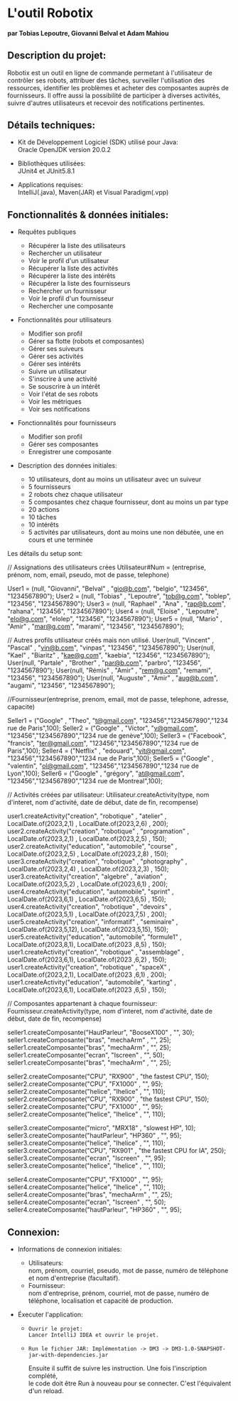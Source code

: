 # L'outil Robotix

#### par Tobias Lepoutre, Giovanni Belval et Adam Mahiou

## Description du projet:

Robotix est un outil en ligne de commande permetant à l'utilisateur de \
contrôler ses robots, attribuer des tâches, surveiller l'utilisation des \
ressources, identifier les problèmes et acheter des composantes auprès de \
fournisseurs. Il offre aussi la possibilité de participer à diverses activités, \
suivre d'autres utilisateurs et recevoir des notifications pertinentes. 

## Détails techniques:

- Kit de Développement Logiciel (SDK) utilisé pour Java: \
Oracle OpenJDK version 20.0.2


- Bibliothèques utilisées: \
JUnit4 et JUnit5.8.1


- Applications requises: \
IntelliJ(.java), Maven(JAR) et Visual Paradigm(.vpp)

## Fonctionnalités & données initiales:

- Requêtes publiques
  - Récupérer la liste des utilisateurs
  - Rechercher un utilisateur
  - Voir le profil d'un utilisateur
  - Récupérer la liste des activités
  - Récupérer la liste des intérêts
  - Récupérer la liste des fournisseurs
  - Rechercher un fournisseur
  - Voir le profil d'un fournisseur
  - Rechercher une composante


- Fonctionnalités pour utilisateurs
  - Modifier son profil
  - Gérer sa flotte (robots et composantes)
  - Gérer ses suiveurs
  - Gérer ses activités
  - Gérer ses intérêts
  - Suivre un utilisateur
  - S'inscrire à une activité
  - Se souscrire à un intérêt
  - Voir l'état de ses robots
  - Voir les métriques
  - Voir ses notifications


- Fonctionnalités pour fournisseurs
  - Modifier son profil
  - Gérer ses composantes
  - Enregistrer une composante


- Description des données initiales:

  - 10 utilisateurs, dont au moins un utilisateur avec un suiveur
  - 5 fournisseurs
  - 2 robots chez chaque utilisateur
  - 5 composantes chez chaque fournisseur, dont au moins un par type
  - 20 actions
  - 10 tâches
  - 10 intérêts
  - 5 activités par utilisateurs, dont au moins une non débutée, une en \
  cours et une terminée

Les détails du setup sont: 

// Assignations des utilisateurs crées
Utilisateur#Num = (entreprise, prénom, nom, email, pseudo, mot de passe, telephone)

User1 = (null, "Giovanni", "Belval"  , "gio@b.com", "belgio", "123456", "1234567890");
User2 = (null, "Tobias"  , "Lepoutre", "tob@g.com", "toblep", "123456", "1234567890");
User3 = (null, "Raphael" , "Ana"     , "rap@b.com", "rahana", "123456", "1234567890");
User4 = (null, "Eloise"  , "Lepoutre", "elo@g.com", "elolep", "123456", "1234567890");
User5 = (null, "Mario"   , "Amir"    , "mar@g.com", "marami", "123456", "1234567890");

// Autres profils utilisateur créés mais non utilisé.
User(null, "Vincent" , "Pascal"  , "vin@b.com", "vinpas", "123456", "1234567890");
User(null, "Kael"    , "Biaritz" , "kae@g.com", "kaebia", "123456", "1234567890");
User(null, "Partale" , "Brother" , "par@b.com", "parbro", "123456", "1234567890");
User(null, "Rémis"   , "Amir"    , "rem@g.com", "remami", "123456", "1234567890");
User(null, "Auguste" , "Amir"    , "aug@b.com", "augami", "123456", "1234567890");


//Fournisseur(entreprise, prenom, email, mot de passe, telephone, adresse, capacite)

Seller1 = ("Google"  , "Theo", "t@gmail.com", "123456","1234567890","1234 rue de Paris",100);
Seller2 = ("Google"  , "Victor", "v@gmail.com", "123456","1234567890","1234 rue de genève",100);
Seller3 = ("Facebook", "francis", "ter@gmail.com", "123456","1234567890","1234 rue de Paris",100);
Seller4 = ("Netflix" , "edouard", "vit@gmail.com", "123456","1234567890","1234 rue de Paris",100);
Seller5 = ("Google"  , "valentin", "ol@gmail.com", "123456","1234567890","1234 rue de Lyon",100);
Seller6 = ("Google"  , "grégory", "at@gmail.com", "123456","1234567890","1234 rue de Montreal",100);

// Activités créées par utilisateur:
Utilisateur.createActivity(type, nom d'interet, nom d'activité, date de début, date de fin, recompense)

user1.createActivity("creation", "robotique"  , "atelier"      , LocalDate.of(2023,2,1) , LocalDate.of(2023,2,6) , 200);
user2.createActivity("creation", "robotique"  , "programation" , LocalDate.of(2023,2,1) , LocalDate.of(2023,2,5) , 150);
user2.createActivity("education", "automobile", "course"       , LocalDate.of(2023,2,5) , LocalDate.of(2023,2,8) , 150);
user3.createActivity("creation", "robotique"  , "photography"  , LocalDate.of(2023,2,4) , LocalDate.of(2023,2,3) , 150);
user3.createActivity("creation", "algebre"    , "aviation"     , LocalDate.of(2023,5,2) , LocalDate.of(2023,6,1) , 200);
user4.createActivity("education", "automobile", "sprint"       , LocalDate.of(2023,6,1) , LocalDate.of(2023,6,5) , 150);
user4.createActivity("creation", "robotique"  , "devoirs"      , LocalDate.of(2023,5,1) , LocalDate.of(2023,7,5) , 200);
user5.createActivity("creation", "informatif" , "seminaire"    , LocalDate.of(2023,5,12), LocalDate.of(2023,5,15), 150);
user5.createActivity("education", "automobile", "formule1"     , LocalDate.of(2023,8,1), LocalDate.of(2023 ,8,5) , 150);
user1.createActivity("creation", "robotique"  , "assemblage"   , LocalDate.of(2023,6,1), LocalDate.of(2023 ,6,2) , 150);
user1.createActivity("creation", "robotique"  , "spaceX"       , LocalDate.of(2023,2,1), LocalDate.of(2023 ,6,1) , 200);
user1.createActivity("education", "automobile", "karting"      , LocalDate.of(2023,6,1), LocalDate.of(2023 ,6,5) , 150);

// Composantes appartenant à chaque fournisseur:
Fournisseur.createActivity(type, nom d'interet, nom d'activité, date de début, date de fin, recompense)


seller1.createComposante("HautParleur", "BooseX100" , "", 30);
seller1.createComposante("bras", "mechaArm" , "", 25);
seller1.createComposante("bras", "mechaArm" , "", 25);
seller1.createComposante("ecran", "Iscreen" , "", 50);
seller1.createComposante("bras", "mechaArm" , "", 25);

seller2.createComposante("CPU", "RX900" , "the fastest CPU", 150);
seller2.createComposante("CPU", "FX1000" , "", 95);
seller2.createComposante("helice", "Ihelice" , "", 110);
seller2.createComposante("CPU", "RX900" , "the fastest CPU", 150);
seller2.createComposante("CPU", "FX1000" , "", 95);
seller2.createComposante("helice", "Ihelice" , "", 110);

seller3.createComposante("micro", "MRX18" , "slowest HP", 10);
seller3.createComposante("hautParleur", "HP360" , "", 95);
seller3.createComposante("helice", "Ihelice" , "", 110);
seller3.createComposante("CPU", "RX901" , "the fastest CPU for IA", 250);
seller3.createComposante("ecran", "Iscreen" , "", 95);
seller3.createComposante("helice", "Ihelice" , "", 110);

seller4.createComposante("CPU", "FX1000" , "", 95);
seller4.createComposante("helice", "Ihelice" , "", 110);
seller4.createComposante("bras", "mechaArm" , "", 25);
seller4.createComposante("ecran", "Iscreen" , "", 50);
seller4.createComposante("hautParleur", "HP360" , "", 95);


## Connexion:

- Informations de connexion initiales:
  - Utilisateurs: \
  nom, prénom, courriel, pseudo, mot de passe, numéro de téléphone \
  et nom d'entreprise (facultatif).
  - Fournisseur: \
  nom d'entreprise, prénom, courriel, mot de passe, numéro de \
  téléphone, localisation et capacité de production.
  

- Éxecuter l'application:
  -     Ouvrir le projet:
        Lancer IntelliJ IDEA et ouvrir le projet.

  -     Run le fichier JAR: Implémentation -> DM3 -> DM3-1.0-SNAPSHOT-jar-with-dependencies.jar
 

    Ensuite il suffit de suivre les instruction. Une fois l'inscription complété, \
    le code doit être Run à nouveau pour se connecter. C'est l'équivalent d'un reload.
